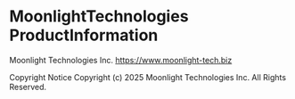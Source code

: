 # MoonlightTechnologies ProductInformation

Moonlight Technologies Inc. https://www.moonlight-tech.biz

Copyright Notice Copyright (c) 2025 Moonlight Technologies Inc. All Rights Reserved.
